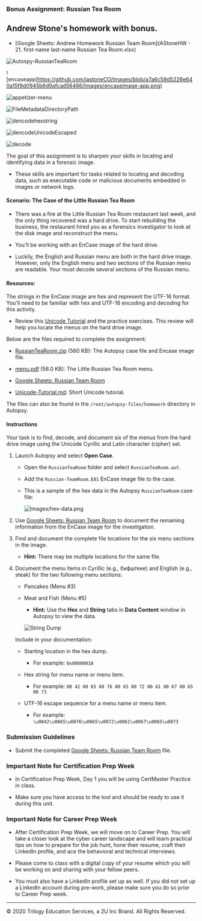 ### Bonus Assignment: Russian Tea Room


## Andrew Stone's homework with bonus. 

 - [Google Sheets: Andrew Homework Russian Team Room](AStoneHW - 21. first-name last-name Russian Tea Room.xlsx)

 ![Autospy-RussianTeaRoom](https://github.com/iastoneCO/Images/blob/a7a6c59d5226e640a15f9d0945b6d9afcad56466/Images/Autospy-open-loading-russiantearoom.png)

![encaseapp]https://github.com/iastoneCO/Images/blob/a7a6c59d5226e640a15f9d0945b6d9afcad56466/Images/encaseimage-app.png)

![appetizer-menu](https://github.com/iastoneCO/Images/blob/a7a6c59d5226e640a15f9d0945b6d9afcad56466/Images/appetizers-menu.png)

![FileMetadataDirectoryPath](https://github.com/iastoneCO/Images/blob/a7a6c59d5226e640a15f9d0945b6d9afcad56466/Images/cutlets.png)

![dencodehexstring](https://github.com/iastoneCO/Images/blob/a7a6c59d5226e640a15f9d0945b6d9afcad56466/Images/dencode-hex-string.png)

![dencodeUnicodeEscaped](https://github.com/iastoneCO/Images/blob/a7a6c59d5226e640a15f9d0945b6d9afcad56466/Images/dencode-Unicode-Escaped.png)

![decode](https://github.com/iastoneCO/Images/blob/a7a6c59d5226e640a15f9d0945b6d9afcad56466/Images/pancakes-decode.png)



The goal of this assignment is to sharpen your skills in locating and identifying data in a forensic image.

- These skills are important for tasks related to locating and decoding data, such as executable code or malicious documents embedded in images or network logs.

#### Scenario: The Case of the Little Russian Tea Room

- There was a fire at the Little Russian Tea Room restaurant last week, and the only thing recovered was a hard drive. To start rebuilding the business, the restaurant hired you as a forensics investigator to look at the disk image and reconstruct the menu.

- You'll be working with an EnCase image of the hard drive.

- Luckily, the English and Russian menu are both in the hard drive image. However, only the English menu and two sections of the Russian menu are readable. Your must decode several sections of the Russian menu.

#### Resources:

The strings in the EnCase image are hex and represent the UTF-16 format. You'll need to be familiar with hex and UTF-16 encoding and decoding for this activity.

  - Review this [Unicode Tutorial](Resources/Unicode-Tutorial.md) and the practice exercises. This review will help you locate the menus on the hard drive image.                                      

Below are the files required to complete the assignment:

   - [RussianTeaRoom.zip](Resources/RussianTeaRoom.zip) (560 KB): The Autopsy case file and Encase image file.

   - [menu.pdf](Resources/menu.pdf) (56.0 KB): The Little Russian Tea Room menu.

   - [Google Sheets: Russian Team Room](https://docs.google.com/spreadsheets/d/1GeibalvCi0jnUKay82dSne9V9kdEuUNyOxpaAEBABiU/edit#gid=0)

   - [Unicode-Tutorial.md](Resources/Unicode-Tutorial.md): Short Unicode tutorial.

   The files can also be found in the `/root/autopsy-files/homework` directory in Autopsy.

#### Instructions

Your task is to find, decode, and document six of the menus from the hard drive image using the Unicode Cyrillic and Latin character (cipher) set.

1. Launch Autopsy and select **Open Case**.

   - Open the `RussianTeaRoom` folder and select `RussianTeaRoom.aut`.

    - Add the `Russian-TeamRoom.E01` EnCase image file to the case.

   - This is a sample of the hex data in the Autopsy `RussianTeaRoom` case file:

     ![Images/hex-data.png](Images/hex-data.png)

2. Use [Google Sheets: Russian Team Room](https://docs.google.com/spreadsheets/d/1GeibalvCi0jnUKay82dSne9V9kdEuUNyOxpaAEBABiU/edit#gid=0) to document the remaining information from the EnCase image for the investigation.

3. Find and document the complete file locations for the six menu sections in the image.

    - **Hint:** There may be multiple locations for the same file.

4. Document the menu items in Cyrillic (e.g., бифштеке) and English (e.g.,  steak) for the two following menu sections:

    - Pancakes (Menu #3)

    - Meat and Fish (Menu #5)


       - **Hint:** Use the **Hex** and **String** tabs in **Data Content** window in Autopsy to view the data.

       ![String Dump](Images/string-dump.png)


   Include in your documentation:

   - Starting location in the hex dump.
     - For example: `0x00000010`

   - Hex string for menu name or menu item.
      - For example: `00 42 00 65 00 76 00 65 00 72 00 61 00 67 00 65 00 73`

   - UTF-16 escape sequence for a menu name or menu item.
      - For example: `\u0042\u0065\u0076\u0065\u0072\u0061\u0067\u0065\u0073`


### Submission Guidelines  

- Submit the completed [Google Sheets: Russian Team Room](https://docs.google.com/spreadsheets/d/1GeibalvCi0jnUKay82dSne9V9kdEuUNyOxpaAEBABiU/edit#gid=0)  file.


### Important Note for Certification Prep Week

- In Certification Prep Week, Day 1 you will be using CertMaster Practice in class.

- Make sure you have access to the tool and should be ready to use it during this unit.

### Important Note for Career Prep Week

- After Certification Prep Week, we will move on to Career Prep. You will take a closer look at the cyber career landscape and will learn practical tips on how to prepare for the job hunt, hone their resume, craft their LinkedIn profile, and ace the behavioral and technical interviews.

- Please come to class with a digital copy of your resume which you will be working on and sharing with your fellow peers.

- You must also have a LinkedIn profile set up as well. If you did not set up a LinkedIn account during pre-work, please make sure you do so prior to Career Prep week.
----

&copy; 2020 Trilogy Education Services, a 2U Inc Brand.   All Rights Reserved.
